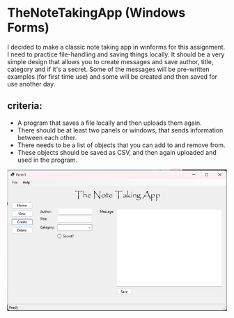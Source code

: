 # TheNoteTakingApp (Windows Forms)
I decided to make a classic note taking app in winforms for this assignment. I need to practice file-handling and saving things locally. 
It should be a very simple design that allows you to create messages and save author, title, category and if it's a secret. 
Some of the messages will be pre-written examples (for first time use) and some will be created and then saved for use another day.

## criteria:
- A program that saves a file locally and then uploads them again.
- There should be at least two panels or windows, that sends information between each other.
- There needs to be a list of objects that you can add to and remove from.
- These objects should be saved as CSV, and then again uploaded and used in the program.

![Preview](https://github.com/Bubbelbad/TheNoteTakingApp-Windows-Forms-/blob/master/Screenshot%202023-11-08%20210705.png?raw=true)
